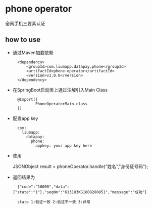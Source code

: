 # phone operator

全网手机三要素认证

## how to use

* 通过Maven加载依赖
                
        <dependency>
            <groupId>com.liumapp.datapay.phone</groupId>
            <artifactId>phone-operator</artifactId>
            <version>v1.0.0</version>
        </dependency>
                    
* 在SpringBoot启动类上通过注解引入Main Class

        @Import({
                PhoneOperatorMain.class
        })        
        
* 配置app key

        com:
          liumapp:
            datapay:
              phone:
                appkey: your app key here
        
* 使用

   JSONObject result = phoneOperator.handle("姓名","身份证号码");
                       
* 返回结果为

        {"code":"10000","data":{"state":"1"},"seqNo":"6131H3KG1808280851","message":"成功"}
        
        state 1:验证一致 2:验证不一致 3:异常
    
    